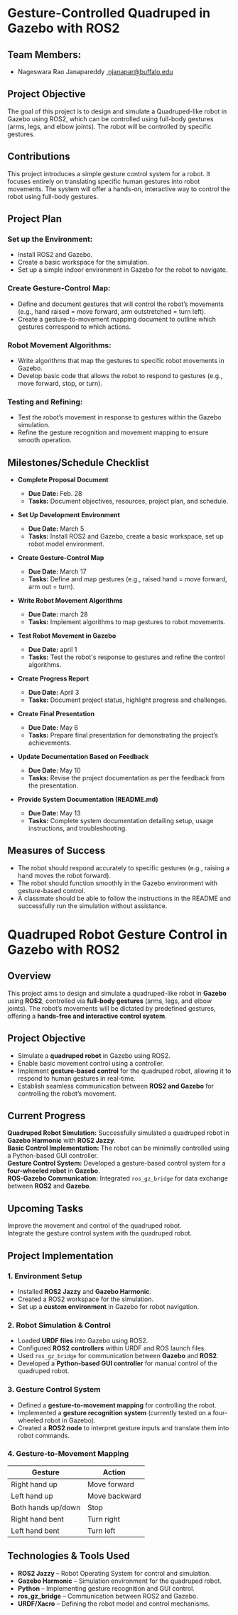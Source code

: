 # Gesture-Controlled Quadruped in Gazebo with ROS2

## Team Members:

- Nageswara Rao Janapareddy ,njanapar@buffalo.edu

## Project Objective
The goal of this project is to design and simulate a Quadruped-like robot in Gazebo using ROS2, which can be controlled using full-body gestures (arms, legs, and elbow joints). The robot will be controlled by specific gestures.

## Contributions
This project introduces a simple gesture control system for a robot. It focuses entirely on translating specific human gestures into robot movements. The system will offer a hands-on, interactive way to control the robot using full-body gestures.

## Project Plan

### Set up the Environment:
- Install ROS2 and Gazebo.
- Create a basic workspace for the simulation.
- Set up a simple indoor environment in Gazebo for the robot to navigate.

### Create Gesture-Control Map:
- Define and document gestures that will control the robot’s movements (e.g., hand raised = move forward, arm outstretched = turn left).
- Create a gesture-to-movement mapping document to outline which gestures correspond to which actions.

### Robot Movement Algorithms:
- Write algorithms that map the gestures to specific robot movements in Gazebo.
- Develop basic code that allows the robot to respond to gestures (e.g., move forward, stop, or turn).

### Testing and Refining:
- Test the robot’s movement in response to gestures within the Gazebo simulation.
- Refine the gesture recognition and movement mapping to ensure smooth operation.

## Milestones/Schedule Checklist

- **Complete Proposal Document**  
  - **Due Date:** Feb. 28  
  - **Tasks:** Document objectives, resources, project plan, and schedule.

- **Set Up Development Environment**  
  
  - **Due Date:** March 5  
  - **Tasks:** Install ROS2 and Gazebo, create a basic workspace, set up robot model environment.

- **Create Gesture-Control Map**  
  
  - **Due Date:** March 17  
  - **Tasks:** Define and map gestures (e.g., raised hand = move forward, arm out = turn).

- **Write Robot Movement Algorithms**  
   
  - **Due Date:** march 28
  - **Tasks:** Implement algorithms to map gestures to robot movements.

- **Test Robot Movement in Gazebo**  
  
  - **Due Date:** april 1 
  - **Tasks:** Test the robot's response to gestures and refine the control algorithms.

- **Create Progress Report**  
  - **Due Date:** April 3  
  - **Tasks:** Document project status, highlight progress and challenges.

- **Create Final Presentation**  
  - **Due Date:** May 6  
  - **Tasks:** Prepare final presentation for demonstrating the project’s achievements.

- **Update Documentation Based on Feedback**  
  - **Due Date:** May 10  
  - **Tasks:** Revise the project documentation as per the feedback from the presentation.

- **Provide System Documentation (README.md)**  
  - **Due Date:** May 13  
  - **Tasks:** Complete system documentation detailing setup, usage instructions, and troubleshooting.

## Measures of Success
- The robot should respond accurately to specific gestures (e.g., raising a hand moves the robot forward).
- The robot should function smoothly in the Gazebo environment with gesture-based control.
- A classmate should be able to follow the instructions in the README and successfully run the simulation without assistance.



# **Quadruped Robot Gesture Control in Gazebo with ROS2**  

## **Overview**  
This project aims to design and simulate a quadruped-like robot in **Gazebo** using **ROS2**, controlled via **full-body gestures** (arms, legs, and elbow joints). The robot’s movements will be dictated by predefined gestures, offering a **hands-free and interactive control system**.  

## **Project Objective**  
- Simulate a **quadruped robot** in Gazebo using ROS2.  
- Enable basic movement control using a controller.  
- Implement **gesture-based control** for the quadruped robot, allowing it to respond to human gestures in real-time.  
- Establish seamless communication between **ROS2 and Gazebo** for controlling the robot’s movement.  

## **Current Progress**  
**Quadruped Robot Simulation:** Successfully simulated a quadruped robot in **Gazebo Harmonic** with **ROS2 Jazzy**.  
**Basic Control Implementation:** The robot can be minimally controlled using a Python-based GUI controller.  
**Gesture Control System:** Developed a gesture-based control system for a **four-wheeled robot** in **Gazebo**.  
**ROS-Gazebo Communication:** Integrated `ros_gz_bridge` for data exchange between **ROS2** and **Gazebo**.  

## **Upcoming Tasks**  
Improve the movement and control of the quadruped robot.  
Integrate the gesture control system with the quadruped robot.  

## **Project Implementation**  

### **1. Environment Setup**  
- Installed **ROS2 Jazzy** and **Gazebo Harmonic**.  
- Created a ROS2 workspace for the simulation.  
- Set up a **custom environment** in Gazebo for robot navigation.  

### **2. Robot Simulation & Control**  
- Loaded **URDF files** into Gazebo using ROS2.  
- Configured **ROS2 controllers** within URDF and ROS launch files.  
- Used `ros_gz_bridge` for communication between **Gazebo** and **ROS2**.  
- Developed a **Python-based GUI controller** for manual control of the quadruped robot.  

### **3. Gesture Control System**  
- Defined a **gesture-to-movement mapping** for controlling the robot.  
- Implemented a **gesture recognition system** (currently tested on a four-wheeled robot in Gazebo).  
- Created a **ROS2 node** to interpret gesture inputs and translate them into robot commands.  

### **4. Gesture-to-Movement Mapping**  
| **Gesture**           | **Action**           |  
|-----------------------|---------------------|  
| Right hand up        | Move forward        |  
| Left hand up         | Move backward       |  
| Both hands up/down   | Stop                |  
| Right hand bent      | Turn right          |  
| Left hand bent       | Turn left           |  

## **Technologies & Tools Used**  
- **ROS2 Jazzy** – Robot Operating System for control and simulation.  
- **Gazebo Harmonic** – Simulation environment for the quadruped robot.  
- **Python** – Implementing gesture recognition and GUI control.  
- **ros_gz_bridge** – Communication between ROS2 and Gazebo.  
- **URDF/Xacro** – Defining the robot model and control mechanisms.  

